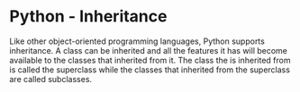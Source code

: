 # Python - Inheritance

Like other object-oriented programming languages, Python supports inheritance.
A class can be inherited and all the features it has will become available to 
the classes that inherited from it. The class the is inherited from is called
the superclass while the classes that inherited from the superclass are called
subclasses.